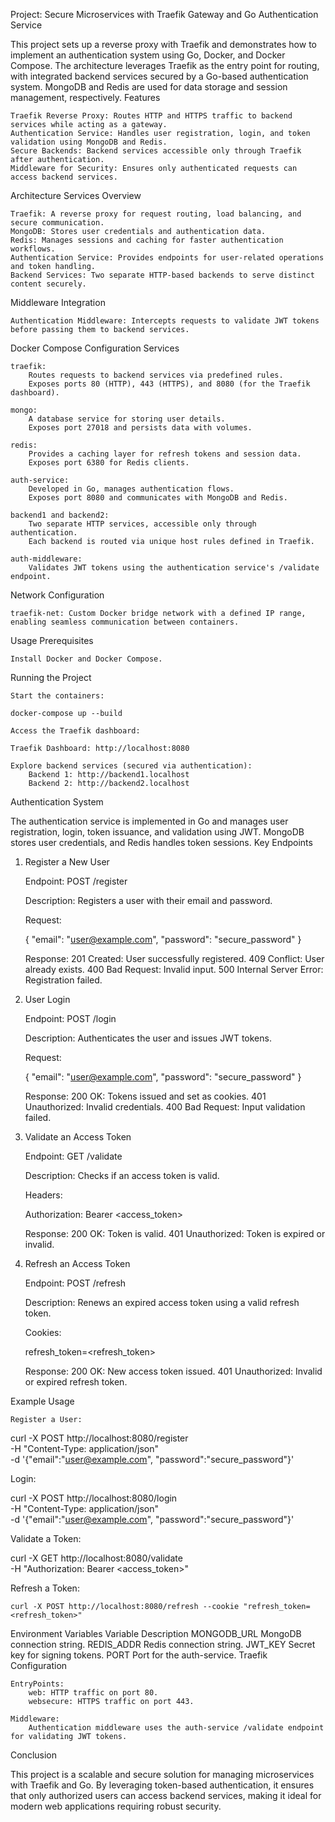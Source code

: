 Project: Secure Microservices with Traefik Gateway and Go Authentication Service

This project sets up a reverse proxy with Traefik and demonstrates how to implement an authentication system using Go, Docker, and Docker Compose. The architecture leverages Traefik as the entry point for routing, with integrated backend services secured by a Go-based authentication system. MongoDB and Redis are used for data storage and session management, respectively.
Features

    Traefik Reverse Proxy: Routes HTTP and HTTPS traffic to backend services while acting as a gateway.
    Authentication Service: Handles user registration, login, and token validation using MongoDB and Redis.
    Secure Backends: Backend services accessible only through Traefik after authentication.
    Middleware for Security: Ensures only authenticated requests can access backend services.

Architecture
Services Overview

    Traefik: A reverse proxy for request routing, load balancing, and secure communication.
    MongoDB: Stores user credentials and authentication data.
    Redis: Manages sessions and caching for faster authentication workflows.
    Authentication Service: Provides endpoints for user-related operations and token handling.
    Backend Services: Two separate HTTP-based backends to serve distinct content securely.

Middleware Integration

    Authentication Middleware: Intercepts requests to validate JWT tokens before passing them to backend services.

Docker Compose Configuration
Services

    traefik:
        Routes requests to backend services via predefined rules.
        Exposes ports 80 (HTTP), 443 (HTTPS), and 8080 (for the Traefik dashboard).

    mongo:
        A database service for storing user details.
        Exposes port 27018 and persists data with volumes.

    redis:
        Provides a caching layer for refresh tokens and session data.
        Exposes port 6380 for Redis clients.

    auth-service:
        Developed in Go, manages authentication flows.
        Exposes port 8080 and communicates with MongoDB and Redis.

    backend1 and backend2:
        Two separate HTTP services, accessible only through authentication.
        Each backend is routed via unique host rules defined in Traefik.

    auth-middleware:
        Validates JWT tokens using the authentication service's /validate endpoint.

Network Configuration

    traefik-net: Custom Docker bridge network with a defined IP range, enabling seamless communication between containers.

Usage
Prerequisites

    Install Docker and Docker Compose.

Running the Project

    Start the containers:

    docker-compose up --build

    Access the Traefik dashboard:

    Traefik Dashboard: http://localhost:8080

    Explore backend services (secured via authentication):
        Backend 1: http://backend1.localhost
        Backend 2: http://backend2.localhost

Authentication System

The authentication service is implemented in Go and manages user registration, login, token issuance, and validation using JWT. MongoDB stores user credentials, and Redis handles token sessions.
Key Endpoints
1. Register a New User

    Endpoint: POST /register

    Description: Registers a user with their email and password.

    Request:

    {
      "email": "user@example.com",
      "password": "secure_password"
    }

    Response:
        201 Created: User successfully registered.
        409 Conflict: User already exists.
        400 Bad Request: Invalid input.
        500 Internal Server Error: Registration failed.

2. User Login

    Endpoint: POST /login

    Description: Authenticates the user and issues JWT tokens.

    Request:

    {
      "email": "user@example.com",
      "password": "secure_password"
    }

    Response:
        200 OK: Tokens issued and set as cookies.
        401 Unauthorized: Invalid credentials.
        400 Bad Request: Input validation failed.

3. Validate an Access Token

    Endpoint: GET /validate

    Description: Checks if an access token is valid.

    Headers:

    Authorization: Bearer <access_token>

    Response:
        200 OK: Token is valid.
        401 Unauthorized: Token is expired or invalid.

4. Refresh an Access Token

    Endpoint: POST /refresh

    Description: Renews an expired access token using a valid refresh token.

    Cookies:

    refresh_token=<refresh_token>

    Response:
        200 OK: New access token issued.
        401 Unauthorized: Invalid or expired refresh token.

Example Usage

    Register a User:

curl -X POST http://localhost:8080/register \
-H "Content-Type: application/json" \
-d '{"email":"user@example.com", "password":"secure_password"}'

Login:

curl -X POST http://localhost:8080/login \
-H "Content-Type: application/json" \
-d '{"email":"user@example.com", "password":"secure_password"}'

Validate a Token:

curl -X GET http://localhost:8080/validate \
-H "Authorization: Bearer <access_token>"

Refresh a Token:

    curl -X POST http://localhost:8080/refresh --cookie "refresh_token=<refresh_token>"

Environment Variables
Variable	Description
MONGODB_URL	MongoDB connection string.
REDIS_ADDR	Redis connection string.
JWT_KEY	Secret key for signing tokens.
PORT	Port for the auth-service.
Traefik Configuration

    EntryPoints:
        web: HTTP traffic on port 80.
        websecure: HTTPS traffic on port 443.

    Middleware:
        Authentication middleware uses the auth-service /validate endpoint for validating JWT tokens.

Conclusion

This project is a scalable and secure solution for managing microservices with Traefik and Go. By leveraging token-based authentication, it ensures that only authorized users can access backend services, making it ideal for modern web applications requiring robust security.